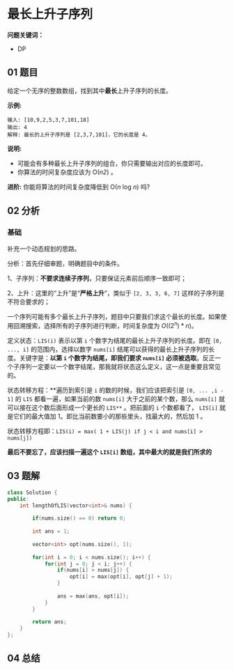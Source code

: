 # 最长上升子序列
**问题关键词：**

- DP

## 01 题目

给定一个无序的整数数组，找到其中**最长**上升子序列的长度。

**示例:**

```
输入: [10,9,2,5,3,7,101,18]
输出: 4 
解释: 最长的上升子序列是 [2,3,7,101]，它的长度是 4。
```

**说明:**

- 可能会有多种最长上升子序列的组合，你只需要输出对应的长度即可。
- 你算法的时间复杂度应该为 O(*n2*) 。

**进阶:** 你能将算法的时间复杂度降低到 O(*n* log *n*) 吗?

## 02 分析

### 基础

补充一个动态规划的思路。

分析：首先仔细审题，明确题目中的条件。

1、子序列：**不要求连续子序列**，只要保证元素前后顺序一致即可；

2、上升：这里的“上升”是“**严格上升**”，类似于 `[2, 3, 3, 6, 7]` 这样的子序列是不符合要求的；

一个序列可能有多个最长上升子序列，题目中只要我们求这个最长的长度。如果使用回溯搜索，选择所有的子序列进行判断，时间复杂度为 $O( (2^n) * n )$。

定义状态：`LIS(i)` 表示以第 `i` 个数字为结尾的最长上升子序列的长度。即在 `[0, ..., i]` 的范围内，选择以数字 `nums[i]` 结尾可以获得的最长上升子序列的长度。关键字是：**以第 `i` 个数字为结尾，即我们要求 `nums[i]` 必须被选取**。反正一个子序列一定要以一个数字结尾，那我就将状态这么定义，这一点是重要且常见的。

状态转移方程：**遍历到索引是 `i` 的数的时候，我们应该把索引是 `[0, ... ,i - 1]` 的 `LIS` 都看一遍，如果当前的数 `nums[i]` 大于之前的某个数，那么 `nums[i]` 就可以接在这个数后面形成一个更长的 `LIS**` 。把前面的 `i` 个数都看了， `LIS[i]` 就是它们的最大值加 $1$。即比当前数要小的那些里头，找最大的，然后加 $1$ 。

状态转移方程即：`LIS(i) = max( 1 + LIS(j) if j < i and nums[i] > nums[j])`

**最后不要忘了，应该扫描一遍这个 `LIS[i]` 数组，其中最大的就是我们所求的**

## 03 题解



```c++
class Solution {
public:
    int lengthOfLIS(vector<int>& nums) {
        
        if(nums.size() == 0) return 0;
        
        int ans = 1;
        
        vector<int> opt(nums.size(), 1);
        
        for(int i = 0; i < nums.size(); i++) {
            for(int j = 0; j < i; j++) {
                if(nums[i] > nums[j]) {
                    opt[i] = max(opt[i], opt[j] + 1);
                }
                
                ans = max(ans, opt[i]);
            }
        }
        
        return ans;
    }
};
```

## 04 总结


